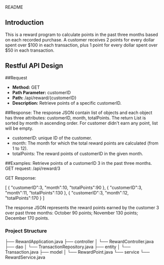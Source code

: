 README

## Introduction

This is a reward program to calculate points in the past three months based on each recorded purchase. A customer receives 2 points for every dollar spent over $100 in each transaction, plus 1 point for every dollar spent over $50 in each transaction.

## Restful API Design

##Request
- **Method:** GET
- **Path Parameter:** customerID 
- **Path:** /api/reward/{customerID}
- **Description:** Retrieve points of a specific customerID.

##Response: 
The response JSON contain list of objects and each object has three attributes: customerID, month, totalPoints. The return List is sorted by month in ascending order. For customer didn't earn any point, list will be empty.

- customerID: unique ID of the customer.
- month: The month for which the total reward points are calculated (from 1 to 12).
- totalPoints: The reward points of customerID in the given month.


##Examples:
Retrieve points of a customerID 3 in the past three months.
GET request: /api/reward/3

GET Response: 

[
   {
      "customerID":3,
      "month":10,
      "totalPoints":90
   },
   {
      "customerID":3,
      "month":11,
      "totalPoints":130
   },
   {
      "customerID":3,
      "month":12,
      "totalPoints":170
   }
]

The response JSON represents the reward points earned by the customer 3 over past three months:
    October 90 points; 
    November 130 points; 
    December 170 points.

### Project Structure

├── RewardApplication.java
├── controller
│   └── RewardController.java
├── dao
│   └── TransactionRepository.java
├── entity
│   └── Transaction.java
├── model
│   └── RewardPoint.java
└── service
    └── RewardService.java